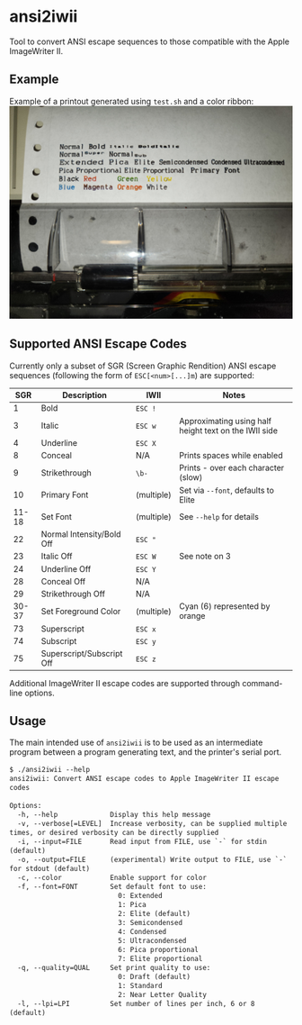 ansi2iwii
=========

Tool to convert ANSI escape sequences to those compatible with the Apple
ImageWriter II.

Example
-------

Example of a printout generated using `test.sh` and a color ribbon:
![Test print from test.sh](images/test_print.jpg)

Supported ANSI Escape Codes
---------------------------

Currently only a subset of SGR (Screen Graphic Rendition) ANSI escape sequences
(following the form of `ESC[<num>[...]m`) are supported:

| SGR   | Description               | IWII        | Notes                                                 |
|-------|---------------------------|-------------|-------------------------------------------------------|
| 1     | Bold                      | `ESC !`     |                                                       |
| 3     | Italic                    | `ESC w`     | Approximating using half height text on the IWII side |
| 4     | Underline                 | `ESC X`     |                                                       |
| 8     | Conceal                   | N/A         | Prints spaces while enabled                           |
| 9     | Strikethrough             | `\b-`       | Prints - over each character (slow)                   |
| 10    | Primary Font              | (multiple)  | Set via `--font`, defaults to Elite                   |
| 11-18 | Set Font                  | (multiple)  | See `--help` for details                              |
| 22    | Normal Intensity/Bold Off | `ESC "`     |                                                       |
| 23    | Italic Off                | `ESC W`     | See note on 3                                         |
| 24    | Underline Off             | `ESC Y`     |                                                       |
| 28    | Conceal Off               | N/A         |                                                       |
| 29    | Strikethrough Off         | N/A         |                                                       |
| 30-37 | Set Foreground Color      | (multiple)  | Cyan (6) represented by orange                        |
| 73    | Superscript               | `ESC x`     |                                                       |
| 74    | Subscript                 | `ESC y`     |                                                       |
| 75    | Superscript/Subscript Off | `ESC z`     |                                                       |

Additional ImageWriter II escape codes are supported through command-line options.

Usage
-----

The main intended use of `ansi2iwii` is to be used as an intermediate program
between a program generating text, and the printer's serial port.

```
$ ./ansi2iwii --help
ansi2iwii: Convert ANSI escape codes to Apple ImageWriter II escape codes

Options:
  -h, --help             Display this help message
  -v, --verbose[=LEVEL]  Increase verbosity, can be supplied multiple times, or desired verbosity can be directly supplied
  -i, --input=FILE       Read input from FILE, use `-` for stdin (default)
  -o, --output=FILE      (experimental) Write output to FILE, use `-` for stdout (default)
  -c, --color            Enable support for color
  -f, --font=FONT        Set default font to use:
                           0: Extended
                           1: Pica
                           2: Elite (default)
                           3: Semicondensed
                           4: Condensed
                           5: Ultracondensed
                           6: Pica proportional
                           7: Elite proportional
  -q, --quality=QUAL     Set print quality to use:
                           0: Draft (default)
                           1: Standard
                           2: Near Letter Quality
  -l, --lpi=LPI          Set number of lines per inch, 6 or 8 (default)
```


